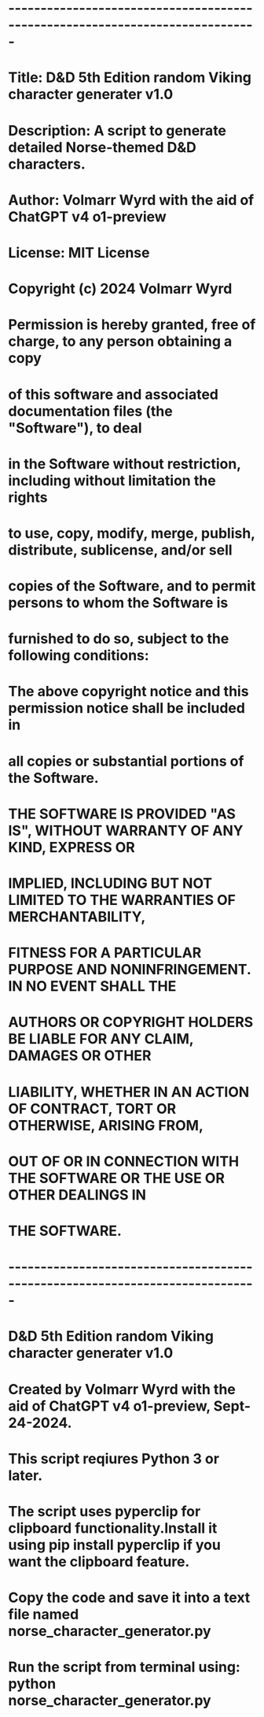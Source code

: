 # -----------------------------------------------------------------------------
# Title: D&D 5th Edition random Viking character generater v1.0
# Description: A script to generate detailed Norse-themed D&D characters.
# Author: Volmarr Wyrd with the aid of ChatGPT v4 o1-preview
# License: MIT License
# Copyright (c) 2024 Volmarr Wyrd
#
# Permission is hereby granted, free of charge, to any person obtaining a copy
# of this software and associated documentation files (the "Software"), to deal
# in the Software without restriction, including without limitation the rights
# to use, copy, modify, merge, publish, distribute, sublicense, and/or sell
# copies of the Software, and to permit persons to whom the Software is
# furnished to do so, subject to the following conditions:
#
# The above copyright notice and this permission notice shall be included in
# all copies or substantial portions of the Software.
#
# THE SOFTWARE IS PROVIDED "AS IS", WITHOUT WARRANTY OF ANY KIND, EXPRESS OR
# IMPLIED, INCLUDING BUT NOT LIMITED TO THE WARRANTIES OF MERCHANTABILITY,
# FITNESS FOR A PARTICULAR PURPOSE AND NONINFRINGEMENT. IN NO EVENT SHALL THE
# AUTHORS OR COPYRIGHT HOLDERS BE LIABLE FOR ANY CLAIM, DAMAGES OR OTHER
# LIABILITY, WHETHER IN AN ACTION OF CONTRACT, TORT OR OTHERWISE, ARISING FROM,
# OUT OF OR IN CONNECTION WITH THE SOFTWARE OR THE USE OR OTHER DEALINGS IN
# THE SOFTWARE.
# -----------------------------------------------------------------------------
#
# D&D 5th Edition random Viking character generater v1.0
# Created by Volmarr Wyrd with the aid of ChatGPT v4 o1-preview, Sept-24-2024.
# This script reqiures Python 3 or later.
# The script uses pyperclip for clipboard functionality.Install it using pip install pyperclip if you want the clipboard feature.
# Copy the code and save it into a text file named norse_character_generator.py
# Run the script from terminal using:  python norse_character_generator.py
